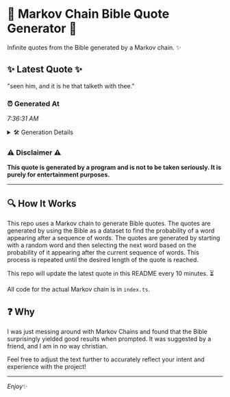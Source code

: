 # 📖 Markov Chain Bible Quote Generator 📖

Infinite quotes from the Bible generated by a Markov chain. ✨

## ✨ Latest Quote ✨
"seen him, and it is he that talketh with thee."

### ⏰ Generated At
*7:36:31 AM*

<details>
    <summary>🛠️ Generation Details</summary>
    <p>
        <strong>🌱 Seed:</strong> seen<br>
        <strong>🔄 Iterations:</strong> 9<br>
        <strong>📜 Context History:</strong><br>[ seen ]: him,<br>[ seen, him, ]: and<br>[ seen, him,, and ]: it<br>[ seen, him,, and, it ]: is<br>[ seen, him,, and, it, is ]: he<br>[ seen, him,, and, it, is, he ]: that<br>[ him,, and, it, is, he, that ]: talketh<br>[ and, it, is, he, that, talketh ]: with<br>[ it, is, he, that, talketh, with ]: thee.<br>
    </p>
</details>

### ⚠️ Disclaimer ⚠️
**This quote is generated by a program and is not to be taken seriously. It is purely for entertainment purposes.**

---

## 🔍 How It Works

This repo uses a Markov chain to generate Bible quotes. The quotes are generated by using the Bible as a dataset to find the probability of a word appearing after a sequence of words. The quotes are generated by starting with a random word and then selecting the next word based on the probability of it appearing after the current sequence of words. This process is repeated until the desired length of the quote is reached.

This repo will update the latest quote in this README every 10 minutes. ⏳

All code for the actual Markov chain is in `index.ts`.

## ❓ Why

I was just messing around with Markov Chains and found that the Bible surprisingly yielded good results when prompted. 
It was suggested by a friend, and I am in no way christian.

Feel free to adjust the text further to accurately reflect your intent and experience with the project!

---

*Enjoy*✨
